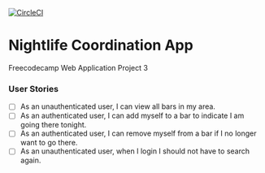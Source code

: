 [![CircleCI](https://circleci.com/gh/abhinavmall/NightlifeCoordinationApp.svg?style=svg)](https://circleci.com/gh/abhinavmall/NightlifeCoordinationApp)
# Nightlife Coordination App
Freecodecamp Web Application Project 3

### User Stories
* [ ] As an unauthenticated user, I can view all bars in my area.
* [ ] As an authenticated user, I can add myself to a bar to indicate I am going there tonight.
* [ ] As an authenticated user, I can remove myself from a bar if I no longer want to go there.
* [ ] As an unauthenticated user, when I login I should not have to search again.
